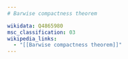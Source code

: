 ```yaml
---
# Barwise compactness theorem

wikidata: Q4865980
msc_classification: 03
wikipedia_links:
  - "[[Barwise compactness theorem]]"
---
```

